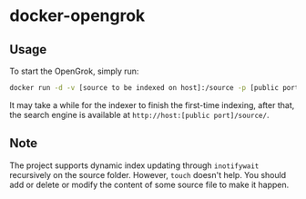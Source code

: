 # docker-opengrok

## Usage

To start the OpenGrok, simply run:

```sh
docker run -d -v [source to be indexed on host]:/source -p [public port]:8080 muzili/opengrok
```

It may take a while for the indexer to finish the first-time indexing, after
that, the search engine is available at `http://host:[public port]/source/`.

## Note

The project supports dynamic index updating through `inotifywait` recursively on the source folder. However, `touch` doesn't help. You should add or delete or modify the content of some source file to make it happen.
